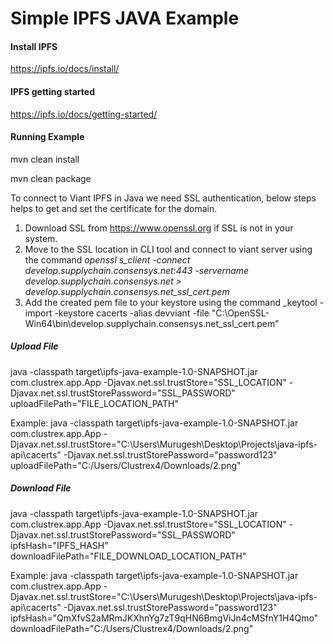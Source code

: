 # Simple IPFS JAVA Example

#### Install IPFS

https://ipfs.io/docs/install/

#### IPFS getting started

https://ipfs.io/docs/getting-started/

#### Running Example

mvn clean install

mvn clean package 

To connect to Viant IPFS in Java we need SSL authentication, below steps helps to get and set the certificate for the domain.

1. Download SSL from https://www.openssl.org if SSL is not in your system.
2. Move to the SSL location in CLI tool and connect to viant server using the command _openssl s_client -connect develop.supplychain.consensys.net:443 -servername develop.supplychain.consensys.net > develop.supplychain.consensys.net_ssl_cert.pem_
3. Add the created pem file to your keystore using the command _keytool -import -keystore cacerts -alias devviant -file "C:\OpenSSL-Win64\bin\develop.supplychain.consensys.net_ssl_cert.pem"

##### Upload File
java -classpath target\ipfs-java-example-1.0-SNAPSHOT.jar com.clustrex.app.App -Djavax.net.ssl.trustStore="SSL_LOCATION" -Djavax.net.ssl.trustStorePassword="SSL_PASSWORD" uploadFilePath="FILE_LOCATION_PATH"

Example: java -classpath target\ipfs-java-example-1.0-SNAPSHOT.jar com.clustrex.app.App -Djavax.net.ssl.trustStore="C:\Users\Murugesh\Desktop\Projects\java-ipfs-api\cacerts" -Djavax.net.ssl.trustStorePassword="password123" uploadFilePath="C:/Users/Clustrex4/Downloads/2.png"

##### Download File
java -classpath target\ipfs-java-example-1.0-SNAPSHOT.jar com.clustrex.app.App -Djavax.net.ssl.trustStore="SSL_LOCATION" -Djavax.net.ssl.trustStorePassword="SSL_PASSWORD" ipfsHash="IPFS_HASH" downloadFilePath="FILE_DOWNLOAD_LOCATION_PATH"

Example: java -classpath target\ipfs-java-example-1.0-SNAPSHOT.jar com.clustrex.app.App -Djavax.net.ssl.trustStore="C:\Users\Murugesh\Desktop\Projects\java-ipfs-api\cacerts" -Djavax.net.ssl.trustStorePassword="password123" ipfsHash="QmXfvS2aMRmJKXhnYg7zT9qHN6BmgViJn4cMSfnY1H4Qmo" downloadFilePath="C:/Users/Clustrex4/Downloads/2.png"
